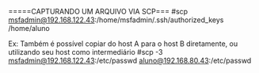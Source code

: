 =====CAPTURANDO UM ARQUIVO VIA SCP===
#scp msfadmin@192.168.122.43:/home/msfadmin/.ssh/authorized_keys /home/aluno

Ex: Também é possível copiar do host A para o host B diretamente, ou utilizando seu host
como intermediário
#scp -3 msfadmin@192.168.122.43:/etc/passwd aluno@192.168.80.43:/etc/passwd
